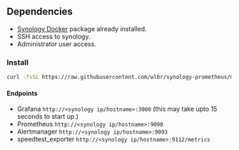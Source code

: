## Dependencies
- [Synology Docker](https://www.synology.com/en-global/dsm/packages/Docker) package already installed.
- SSH access to synology.
- Administrator user access.


### Install
```bash
curl -fsSL https://raw.githubusercontent.com/wlbr/synology-prometheus/master/setup | sudo sh
```

#### Endpoints
- Grafana `http://<synology ip/hostname>:3000` (this may take upto 15 seconds to start up.)
- Prometheus `http://<synology ip/hostname>:9090`
- Alertmanager `http://<synology ip/hostname>:9093`
- speedtest_exporter `http://<synology ip/hostname>:9112/metrics`
<!-- - Node-Exporter `http://<synology ip/hostname>:9100/metrics` -->

